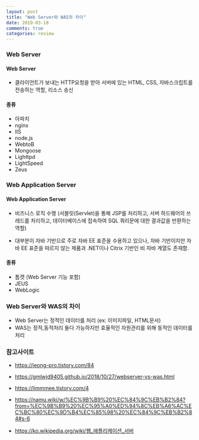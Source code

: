 ```yaml
---
layout: post
title: "Web Server와 WAS의 차이"
date: 2019-03-18
comments: true
categories: review
---
```


### Web Server

#### Web Server

* 클라이언트가 보내는 HTTP요청을 받아 서버에 있는  HTML, CSS, 자바스크립트를 전송하는 역할, 리소스 송신

#### 종류 

* 아파치
* nginx
* IIS 
* node.js
* WebtoB
* Mongoose
* Lighttpd
* LightSpeed
* Zeus


### Web Application Server 

#### Web Application Server

* 비즈니스 로직 수행 (서블릿(Servlet)을 통해 JSP를 처리하고, 서버 하드웨어의 쓰레드를 처리하고, 데이터베이스에 접속하여 SQL 쿼리문에 대한 결과값을 반환하는 역할)

*  대부분이 자바 기반으로 주로 자바 EE 표준을 수용하고 있으나, 자바 기반이지만 자바 EE 표준을 따르지 않는 제품과 .NET이나 Citrix 기반인 비 자바 계열도 존재함.

#### 종류 

* 톰캣 (Web Server 기능 포함)
* JEUS
* WebLogic
  
### Web Server와 WAS의 차이
 
* Web Server는 정적인 데이터를 처리 (ex: 이미지파일, HTML문서)
* WAS는 정적,동적처리 둘다 가능하지만 효율적인 자원관리를 위해 동적인 데이터를 처리 
  
### 참고사이트

* https://jeong-pro.tistory.com/84

* https://gmlwjd9405.github.io/2018/10/27/webserver-vs-was.html

* https://limmmee.tistory.com/4

* https://namu.wiki/w/%EC%9B%B9%20%EC%84%9C%EB%B2%84?from=%EC%9B%B9%20%EC%95%A0%ED%94%8C%EB%A6%AC%EC%BC%80%EC%9D%B4%EC%85%98%20%EC%84%9C%EB%B2%84#s-6

* https://ko.wikipedia.org/wiki/웹_애플리케이션_서버